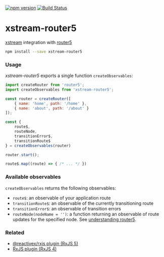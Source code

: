[![npm version](https://badge.fury.io/js/xstream-router5.svg)](https://badge.fury.io/js/xstream-router5)
[![Build Status](https://travis-ci.org/router5/xstream-router5.svg?branch=master)](https://travis-ci.org/router5/xstream-router5?branch=master)

# xstream-router5

[xstream](http://staltz.com/xstream/) integration with [router5](http://router5.github.io)

```sh
npm install --save xstream-router5
```

### Usage

_xstream-router5_ exports a single function `createObservables`:

```js
import createRouter from 'router5';
import createObservables from 'xstream-router5';

const router = createRouter([
    { name: 'home', path: '/home' },
    { name: 'about', path: '/about' }
]);

const {
    route$,
    routeNode,
    transitionError$,
    transitionRoute$
} = createObservables(router)

router.start();

route$.map((route) => { /* ... */ })
```

### Available observables

`createObservables` returns the following observables:
- `route$`: an observable of your application route
- `transitionRoute$`: an observable of the currently transitioning route
- `transitionError$`: an observable of transition errors
- `routeNode(nodeName = '')`: a function returning an observable of route updates for the specified node. See [understanding router5](http://router5.github.io/docs/understanding-router5.html).

### Related

- [@reactivex/rxjs plugin (RxJS 5)](https://github.com/router5/rxjs-router5)
- [RxJS plugin (RxJS 4)](https://github.com/router5/rx-router5)
